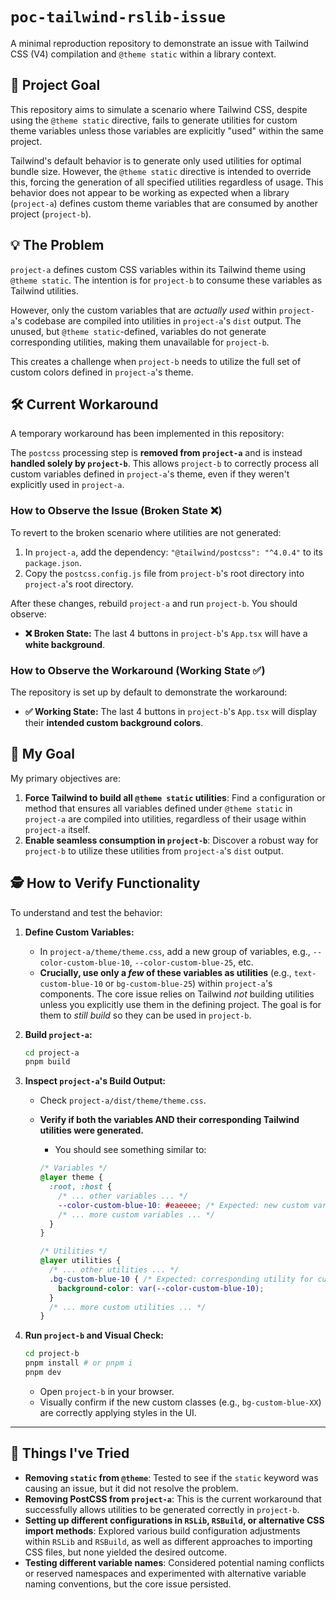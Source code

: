 # `poc-tailwind-rslib-issue`

A minimal reproduction repository to demonstrate an issue with Tailwind CSS (V4) compilation and `@theme static` within a library context.

## 🎯 Project Goal

This repository aims to simulate a scenario where Tailwind CSS, despite using the `@theme static` directive, fails to generate utilities for custom theme variables unless those variables are explicitly "used" within the same project.

Tailwind's default behavior is to generate only used utilities for optimal bundle size. However, the `@theme static` directive is intended to override this, forcing the generation of all specified utilities regardless of usage. This behavior does not appear to be working as expected when a library (`project-a`) defines custom theme variables that are consumed by another project (`project-b`).


## 💡 The Problem

`project-a` defines custom CSS variables within its Tailwind theme using `@theme static`. The intention is for `project-b` to consume these variables as Tailwind utilities.

However, only the custom variables that are *actually used* within `project-a`'s codebase are compiled into utilities in `project-a`'s `dist` output. The unused, but `@theme static`-defined, variables do not generate corresponding utilities, making them unavailable for `project-b`.

This creates a challenge when `project-b` needs to utilize the full set of custom colors defined in `project-a`'s theme.


## 🛠️ Current Workaround

A temporary workaround has been implemented in this repository:

The `postcss` processing step is **removed from `project-a`** and is instead **handled solely by `project-b`**. This allows `project-b` to correctly process all custom variables defined in `project-a`'s theme, even if they weren't explicitly used in `project-a`.

### How to Observe the Issue (Broken State ❌)

To revert to the broken scenario where utilities are not generated:

1.  In `project-a`, add the dependency: `"@tailwind/postcss": "^4.0.4"` to its `package.json`.
2.  Copy the `postcss.config.js` file from `project-b`'s root directory into `project-a`'s root directory.

After these changes, rebuild `project-a` and run `project-b`. You should observe:

  * **❌ Broken State:** The last 4 buttons in `project-b`'s `App.tsx` will have a **white background**.

### How to Observe the Workaround (Working State ✅)

The repository is set up by default to demonstrate the workaround:

  * **✅ Working State:** The last 4 buttons in `project-b`'s `App.tsx` will display their **intended custom background colors**.


## 🎯 My Goal

My primary objectives are:

1.  **Force Tailwind to build all `@theme static` utilities**: Find a configuration or method that ensures all variables defined under `@theme static` in `project-a` are compiled into utilities, regardless of their usage within `project-a` itself.
2.  **Enable seamless consumption in `project-b`**: Discover a robust way for `project-b` to utilize these utilities from `project-a`'s `dist` output.


## 🕵️ How to Verify Functionality

To understand and test the behavior:

1.  **Define Custom Variables:**

      * In `project-a/theme/theme.css`, add a new group of variables, e.g., `--color-custom-blue-10`, `--color-custom-blue-25`, etc.
      * **Crucially, use only a *few* of these variables as utilities** (e.g., `text-custom-blue-10` or `bg-custom-blue-25`) within `project-a`'s components. The core issue relies on Tailwind *not* building utilities unless you explicitly use them in the defining project. The goal is for them to *still build* so they can be used in `project-b`.

2.  **Build `project-a`:**

    ```bash
    cd project-a
    pnpm build
    ```

3.  **Inspect `project-a`'s Build Output:**

      * Check `project-a/dist/theme/theme.css`.

      * **Verify if both the variables AND their corresponding Tailwind utilities were generated.**

          * You should see something similar to:

        <!-- end list -->

        ```css
        /* Variables */
        @layer theme {
          :root, :host {
            /* ... other variables ... */
            --color-custom-blue-10: #eaeeee; /* Expected: new custom variable */
            /* ... more custom variables ... */
          }
        }

        /* Utilities */
        @layer utilities {
          /* ... other utilities ... */
          .bg-custom-blue-10 { /* Expected: corresponding utility for custom variable */
            background-color: var(--color-custom-blue-10);
          }
          /* ... more custom utilities ... */
        }
        ```

4.  **Run `project-b` and Visual Check:**

    ```bash
    cd project-b
    pnpm install # or pnpm i
    pnpm dev
    ```

      * Open `project-b` in your browser.
      * Visually confirm if the new custom classes (e.g., `bg-custom-blue-XX`) are correctly applying styles in the UI.

-----

## 🔬 Things I've Tried

  * **Removing `static` from `@theme`**: Tested to see if the `static` keyword was causing an issue, but it did not resolve the problem.
  * **Removing PostCSS from `project-a`**: This is the current workaround that successfully allows utilities to be generated correctly in `project-b`.
  * **Setting up different configurations in `RSLib`, `RSBuild`, or alternative CSS import methods**: Explored various build configuration adjustments within `RSLib` and `RSBuild`, as well as different approaches to importing CSS files, but none yielded the desired outcome.
  * **Testing different variable names**: Considered potential naming conflicts or reserved namespaces and experimented with alternative variable naming conventions, but the core issue persisted.
